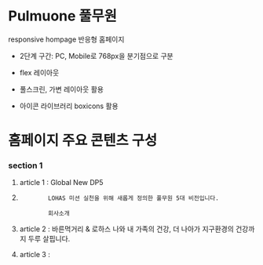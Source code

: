 # Pulmuone 풀무원

responsive hompage 반응형 홈페이지

- 2단계 구간: PC, Mobile로 768px을 분기점으로 구분

- flex 레이아웃

- 풀스크린, 가변 레이아웃 활용

- 아이콘 라이브러리 boxicons 활용

# 홈페이지 주요 콘텐츠 구성

### section 1

1. article 1 : Global New DP5
2. 
               LOHAS 미션 실천을 위해 새롭게 정의한 풀무원 5대 비전입니다.  
               
               회사소개 

2. article 2 : 바른먹거리 & 로하스
               나와 내 가족의 건강, 더 나아가 지구환경의 건강까지 두루 살핍니다.

3. article 3 : 
